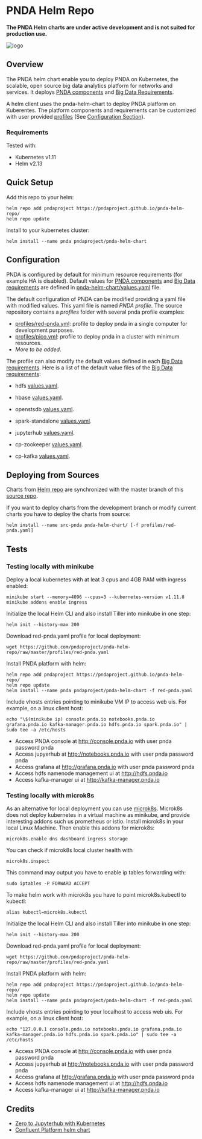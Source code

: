 # PNDA Helm Repo

**The PNDA Helm charts are under active development and is not suited for production use.**

![logo](kube-pnda_icon.png)

## Overview

The PNDA helm chart enable you to deploy PNDA on Kubernetes, the scalable, open source big data analytics platform for networks and services.
It deploys [PNDA components](pnda-helm-chart/templates) and [Big Data Requirements](pnda-helm-chart/charts). 

A helm client uses the pnda-helm-chart to deploy PNDA platform on Kuberentes. The platform components and requirements can be customized with user provided [profiles](profiles/) (See [Configuration Section](#Configuration)).

### Requirements

Tested with:

- Kubernetes v1.11
- Helm v2.13

## Quick Setup

Add this repo to your helm:
```
helm repo add pndaproject https://pndaproject.github.io/pnda-helm-repo/
helm repo update
```

Install to your kubernetes cluster:
```
helm install --name pnda pndaproject/pnda-helm-chart
```

## Configuration
PNDA is configured by default for minimum resource requirements (for example HA is disabled).
Default values for [PNDA components](pnda-helm-chart/templates) and  [Big Data requirements](pnda-helm-chart/charts) are defined in [pnda-helm-chart/values.yaml](pnda-helm-chart/values.yaml) file.

The default configuration of PNDA can be modified providing a yaml file with modified values. This yaml file is named *PNDA profile*. 
The source repository contains a *profiles* folder with several pnda profile examples:
- [profiles/red-pnda.yml](profiles/red-pnda.yml): profile to deploy pnda in a single computer for development purposes.
- [profiles/pico.yml](profiles/pico.yml): profile to deploy pnda in a cluster with minimum resources.
- *More to be added*.

The profile can also modify the default values defined in each [Big Data requirements](pnda-helm-chart/charts).
Here is a list of the default value files of the [Big Data requirements](pnda-helm-chart/charts):
- hdfs [values.yaml](pnda-helm-chart/charts/hdfs/values.yaml).
- hbase [values.yaml](pnda-helm-chart/charts/hbase/values.yaml).
- openstsdb [values.yaml](pnda-helm-chart/charts/opentsdb/values.yaml).
- spark-standalone [values.yaml](pnda-helm-chart/charts/spark-standalone/values.yaml).
- jupyterhub [values.yaml](pnda-helm-chart/charts/values.yaml).

- cp-zookeeper [values.yaml](pnda-helm-chart/charts/cp-zookeeper/values.yaml).
- cp-kafka [values.yaml](pnda-helm-chart/charts/cp-kafka/values.yaml).


## Deploying from Sources

Charts from [Helm repo](https://pndaproject.github.io/pnda-helm-repo/) are synchronized with the master branch of this [source repo](https://github.com/pndaproject/pnda-helm-repo).

If you want to deploy charts from the development branch or modify current charts you have to deploy the charts from source:

```
helm install --name src-pnda pnda-helm-chart/ [-f profiles/red-pnda.yaml]
```

## Tests

### Testing locally with minikube

Deploy a local kubernetes with at leat 3 cpus and 4GB RAM with ingress enabled:

```
minikube start --memory=4096 --cpus=3 --kubernetes-version v1.11.8
minikube addons enable ingress
```

Initialize the local Helm CLI and also install Tiller into minikube in one step:

```
helm init --history-max 200
```

Download red-pnda.yaml profile for local deployment:
```
wget https://github.com/pndaproject/pnda-helm-repo/raw/master/profiles/red-pnda.yaml
```

Install PNDA platform with helm:
```
helm repo add pndaproject https://pndaproject.github.io/pnda-helm-repo/
helm repo update
helm install --name pnda pndaproject/pnda-helm-chart -f red-pnda.yaml
```

Include vhosts entries pointing to minikube VM IP to access web uis.
For example, on a linux client host:

```
echo "\$(minikube ip) console.pnda.io notebooks.pnda.io grafana.pnda.io kafka-manager.pnda.io hdfs.pnda.io spark.pnda.io" | sudo tee -a /etc/hosts
```

- Access PNDA console at http://console.pnda.io with user pnda password pnda
- Access jupyerhub at http://notebooks.pnda.io with user pnda password pnda
- Access grafana at http://grafana.pnda.io with user pnda password pnda
- Access hdfs namenode management ui at http://hdfs.pnda.io
- Access kafka-manager ui at http://kafka-manager.pnda.io

### Testing locally with microk8s

As an alternative for local deployment you can use [microk8s](https://microk8s.io/). Microk8s does not deploy kubernetes in a virtual machine as minikube, and provide interesting addons such us prometheus or istio. 
Install microk8s in your local Linux Machine. Then enable this addons for microk8s:

```
microk8s.enable dns dashboard ingress storage
```

You can check if microk8s local cluster health with

```
microk8s.inspect
```

This command may output you have to enable ip tables forwarding with:
```
sudo iptables -P FORWARD ACCEPT
```

To make helm work with microk8s you have to point microk8s.kubectl to kubectl:
```
alias kubectl=microk8s.kubectl
```

Initialize the local Helm CLI and also install Tiller into minikube in one step:

```
helm init --history-max 200
```

Download red-pnda.yaml profile for local deployment:
```
wget https://github.com/pndaproject/pnda-helm-repo/raw/master/profiles/red-pnda.yaml
```

Install PNDA platform with helm:
```
helm repo add pndaproject https://pndaproject.github.io/pnda-helm-repo/
helm repo update
helm install --name pnda pndaproject/pnda-helm-chart -f red-pnda.yaml
```

Include vhosts entries pointing to your localhost to access web uis.
For example, on a linux client host:

```
echo "127.0.0.1 console.pnda.io notebooks.pnda.io grafana.pnda.io kafka-manager.pnda.io hdfs.pnda.io spark.pnda.io" | sudo tee -a /etc/hosts
```

- Access PNDA console at http://console.pnda.io with user pnda password pnda
- Access jupyerhub at http://notebooks.pnda.io with user pnda password pnda
- Access grafana at http://grafana.pnda.io with user pnda password pnda
- Access hdfs namenode management ui at http://hdfs.pnda.io
- Access kafka-manager ui at http://kafka-manager.pnda.io


## Credits

- [Zero to Jupyterhub with Kubernetes](https://zero-to-jupyterhub.readthedocs.io/en/latest/)
- [Confluent Platform helm chart](https://github.com/confluentinc/cp-helm-charts)
